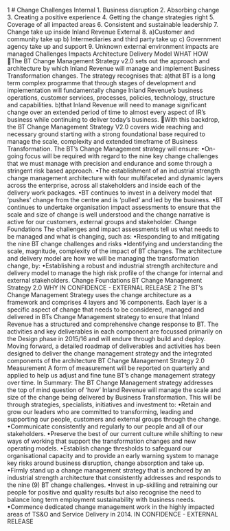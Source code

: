 1 # Change Challenges Internal 1. Business disruption 2. Absorbing change 3. Creating a positive experience 4. Getting the change strategies right 5. Coverage of all impacted areas 6. Consistent and sustainable leadership 7. Change take up inside Inland Revenue External 8. a)Customer and community take up b) Intermediaries and third party take up c) Government agency take up and support 9. Unknown external environment impacts are managed Challenges Impacts Architecture Delivery Model WHAT HOW The BT Change Management Strategy v2.0 sets out the approach and architecture by which Inland Revenue will manage and implement Business Transformation changes. The strategy recognises that: a)that BT is a long term complex programme that through stages of development and implementation will fundamentally change Inland Revenue’s business operations, customer services, processes, policies, technology, structure and capabilities. b)that Inland Revenue will need to manage significant change over an extended period of time to almost every aspect of IR’s business while continuing to deliver today’s business. With this backdrop, the BT Change Management Strategy V2.0 covers wide reaching and necessary ground starting with a strong foundational base required to manage the scale, complexity and extended timeframe of Business Transformation. The BT’s Change Management strategy will ensure: •On-going focus will be required with regard to the nine key change challenges that we must manage with precision and endurance and some through a stringent risk based approach. •The establishment of an industrial strength change management architecture with four multifaceted and dynamic layers across the enterprise, across all stakeholders and inside each of the delivery work packages. •BT continues to invest in a delivery model that ‘pushes’ change from the centre and is ‘pulled’ and led by the business. •BT continues to undertake organisation impact assessments to ensure that the scale and size of change is well understood and the change narrative is active for our customers, external groups and stakeholder. Change Foundations The challenges and impact assessments tell us what needs to be managed and what is changing, such as: •Responding to and mitigating the nine BT change challenges and risks •Identifying and understanding the scale, magnitude, complexity of the impact of BT changes. The architecture and delivery model are how we will be managing the transformation change, by: •Establishing a robust and industrial strength architecture and delivery model to manage the high risk profile of the change for internal and external stakeholders. Change Foundations BT Change Management Strategy 2.0 WHY IN CONFIDENCE - EXTERNAL RELEASE 2 The BT’s Change Management Strategy uses the change architecture as a framework and comprises 4 layers and 16 components. Each layer is a specific aspect of change that needs to be considered, managed and delivered in BTs Change Management strategy to ensure that Inland Revenue has a structured and comprehensive change response to BT. The activities and key deliverables in each component are focussed primarily on the Design phase in 2015/16 and will endure through build and deploy. Moving forward, a detailed roadmap of deliverables and activities has been designed to deliver the change management strategy and the integrated components of the architecture BT Change Management Strategy 2.0 Measurement A form of measurement will be reported on quarterly and applied to help us adjust and fine tune BT’s change management strategy over time. In Summary: The BT Change Management strategy addresses the top of mind question of ‘how’ Inland Revenue will manage the scale and size of the change being delivered by Business Transformation. This will be through strategies, specialists, initiatives and investment to: •Retain and grow our leaders who are committed to transforming, leading and supporting our people, customers and external groups through the change. •Communicate consistently and regularly to our people and all of our stakeholders. •Preserve the best of our current culture while shifting to new ways of working that support the transformation changes and new operating models. •Establish change thresholds to safeguard our organisational capacity and to provide an early warning system to manage key risks around business disruption, change absorption and take up. •Firmly stand up a change management strategy that is anchored by an industrial strength architecture that consistently addresses and responds to the nine (9) BT change challenges. •Invest in up-skilling and retraining our people for positive and quality results but also recognise the need to balance long term employment sustainability with business needs. •Commence dedicated change management work in the highly impacted areas of TS&O and Service Delivery in 2014. IN CONFIDENCE - EXTERNAL RELEASE